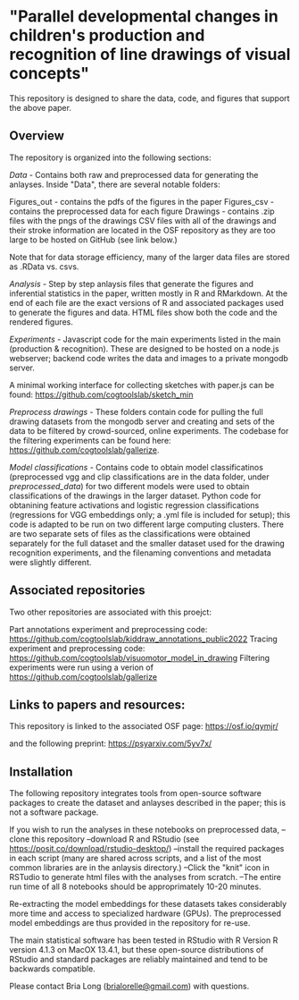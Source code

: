 # "Parallel developmental changes in children's production and recognition of line drawings of visual concepts" 

This repository is designed to share the data, code, and figures that support the above paper. 

## Overview
The repository is organized into the following sections:

*Data* - Contains both raw and preprocessed data for generating the anlayses.
Inside "Data", there are several notable folders:

Figures_out - contains the pdfs of the figures in the paper
Figures_csv - contains the preprocessed data for each figure
Drawings - contains .zip files with the pngs of the drawings
CSV files with all of the drawings and their stroke information are located in the OSF repository as they are too large to be hosted on GitHub (see link below.)

Note that for data storage efficiency, many of the larger data files are stored as .RData vs. csvs.

*Analysis* - Step by step anlaysis files that generate the figures and inferential statistics in the paper, written mostly in R and RMarkdown. At the end of each file are the exact versions of R and associated packages used to generate the figures and data.
HTML files show both the code and the rendered figures.

*Experiments*  - Javascript code for the main experiments listed in the main (production & recognition). These are designed to be hosted on a node.js webserver; backend code writes the data and images to a private mongodb server. 

A minimal working interface for collecting sketches with paper.js can be found:
https://github.com/cogtoolslab/sketch_min

*Preprocess drawings* - These folders contain code for pulling the full drawing datasets from the mongodb server and creating and sets of the data to be filtered by crowd-sourced, online experiments. The codebase for the filtering experiments can be found here: https://github.com/cogtoolslab/gallerize.

*Model classifications* - Contains code to obtain model classificatinos (preprocessed vgg and clip classifications are in the data folder, under *preprocessed_data*) for two different models were used to obtain classifications of the drawings in the larger dataset. Python code for obtanining feature activations and logistic regression classifications (regressions for VGG embeddings only; a .yml file is included for setup); this code is adapted to be run on two different large computing clusters. There are two separate sets of files as the classifications were obtained separately for the full dataset and the smaller dataset used for the drawing recognition experiments, and the filenaming conventions and metadata were slightly different. 


## Associated repositories
Two other repositories are associated with this proejct:

Part annotations experiment and preprocessing code: https://github.com/cogtoolslab/kiddraw_annotations_public2022
Tracing experiment and preprocessing code: https://github.com/cogtoolslab/visuomotor_model_in_drawing
Filtering experiments were run using a verion of https://github.com/cogtoolslab/gallerize

## Links to papers and resources:
This repository is linked to the associated OSF page:
https://osf.io/qymjr/

and the following preprint:
https://psyarxiv.com/5yv7x/

## Installation
The following repository integrates tools from open-source software packages to create the dataset and anlayses described in the paper; this is not a software package.

If you wish to run the analyses in these notebooks on preprocessed data, 
–clone this repository
–download R and RStudio (see https://posit.co/download/rstudio-desktop/)
–install the required packages in each script (many are shared across scripts, and a list of the most common libraries are in the anlaysis directory.)
–Click the "knit" icon in RSTudio to generate html files with the analyses from scratch.
–The entire run time of all 8 notebooks should be approprimately 10-20 minutes.

Re-extracting the model embeddings for these datasets takes considerably more time and access to specialized hardware (GPUs). The preprocessed model embeddings are thus provided in the repository for re-use.

The main statistical software has been tested in RStudio with R Version R version 4.1.3 on MacOX 13.4.1, but these open-source distributions of RStudio and standard packages are reliably maintained and tend to be backwards compatible.


Please contact Bria Long (brialorelle@gmail.com) with questions.
